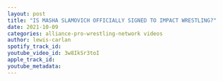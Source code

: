 ```yaml
---
layout: post
title: "IS MASHA SLAMOVICH OFFICIALLY SIGNED TO IMPACT WRESTLING?"
date: 2021-10-09
categories: alliance-pro-wrestling-network videos
author: lewis-carlan
spotify_track_id: 
youtube_video_id: 3w8IkSr3toI
apple_track_id: 
youtube_metadata: 
---
```

